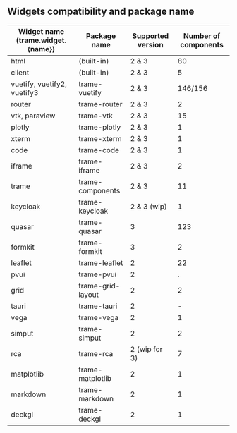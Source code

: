 ## Widgets compatibility and package name

| Widget name (trame.widget.{name}) | Package name | Supported version | Number of components |
| --- | --- | --- | --- |
| html | (built-in) | 2 & 3 | 80 |
| client | (built-in) | 2 & 3 | 5 |
| vuetify, vuetify2, vuetify3 | trame-vuetify | 2 & 3 | 146/156 |
| router | trame-router | 2 & 3 | 2 |
| vtk, paraview | trame-vtk | 2 & 3 | 15 |
| plotly | trame-plotly | 2 & 3 | 1 |
| xterm | trame-xterm | 2 & 3 | 1 |
| code | trame-code | 2 & 3 | 1 |
| iframe | trame-iframe | 2 & 3 | 2 |
| trame | trame-components | 2 & 3 | 11 |
| keycloak | trame-keycloak | 2 & 3 (wip) | 1 |
| quasar | trame-quasar | 3 | 123 |
| formkit | trame-formkit | 3 | 2 |
| leaflet | trame-leaflet | 2 | 22 |
| pvui | trame-pvui | 2 | . |
| grid | trame-grid-layout | 2 | 2 |
| tauri | trame-tauri | 2 | - |
| vega | trame-vega | 2 | 1 |
| simput | trame-simput | 2 | 2 |
| rca | trame-rca | 2 (wip for 3) | 7 |
| matplotlib | trame-matplotlib | 2 | 1 |
| markdown | trame-markdown | 2 | 1 |
| deckgl | trame-deckgl | 2 | 1 |

